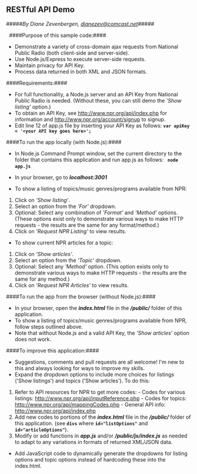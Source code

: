 ## RESTful API Demo ##
#####*By Diane Zevenbergen, dianezev@comcast.net*#####


&nbsp;
####Purpose of this sample code:####
* Demonstrate a variety of cross-domain ajax requests from National Public Radio (both client-side and server-side).
&nbsp;
* Use Node.js/Express to execute server-side requests.
&nbsp;
* Maintain privacy for API Key.
&nbsp;
* Process data returned in both XML and JSON formats.

####Requirements:####
* For full functionality, a Node.js server and an API Key from National Public Radio is needed. (Without these, you can still demo the *'Show listing'* option.)
&nbsp;
* To obtain an API Key, see http://www.npr.org/api/index.php for information and http://www.npr.org/account/signup to signup.
&nbsp;
* Edit line 12 of app.js file by inserting your API Key as follows:
**`var apiKey = '<your API key goes here>';`**


####To run the app locally (with Node.js):####

* In Node.js Command Prompt window, set the current directory to the folder
  that contains this application and run app.js as follows: **` node app.js`**
&nbsp;
* In your browser, go to __*localhost:3001*__

* To show a listing of topics/music genres/programs available from NPR:
 1. Click on *'Show listing'*.
 &nbsp;
 2. Select an option from the *'For'* dropdown. 
 &nbsp;
 3. Optional: Select any combination of *'Format'* and *'Method'* options. (These options exist only to demonstrate various ways to make HTTP requests - the results are the same for any format/method.)
 &nbsp;
 4. Click on *'Request NPR Listing'* to view results.

* To show current NPR articles for a topic:
 1. Click on *'Show articles'*.
 &nbsp;
 2. Select an option from the *'Topic'* dropdown. 
 &nbsp;
 3. Optional: Select any *'Method'* option. (This option exists only to demonstrate various ways to make HTTP requests - the results are the same for any method.)
 &nbsp;
 4. Click on *'Request NPR Articles'* to view results.
 
####To run the app from the browser (without Node.js):####

* In your browser, open the _**index.html**_ file in the _**/public/**_ folder of this application.
&nbsp;
* To show a listing of topics/music genres/programs available from NPR, follow steps outlined above.
&nbsp;
* Note that without Node.js and a valid API Key, the *'Show articles'* option does not work.
 
####To improve this application:####

* Suggestions, comments and pull requests are all welcome! I'm new to this and always looking for ways to improve my skills.
&nbsp;
* Expand the dropdown options to include more choices for listings ('Show listings') and topics ('Show articles'). To do this:
 1. Refer to API resources for NPR to get more codes:
   \- Codes for various listings: http://www.npr.org/api/inputReference.php
   \- Codes for topics: http://www.npr.org/api/mappingCodes.php
   \- General API info: http://www.npr.org/api/index.php 
&nbsp;
 2. Add new codes to portions of the _**index.html**_ file in the _**/public/**_ folder of this application. (see **`divs`** where **`id="listOptions"`** and **`id="articleOptions"`**).
&nbsp;
 3. Modify or add functions in _**app.js**_ and/or _**/public/js/index.js**_ as needed to adapt to any variations in formats of returned XML/JSON data.
* Add JavaScript code to dynamically generate the dropdowns for listing options and topic options instead of hardcoding these into the index.html.
